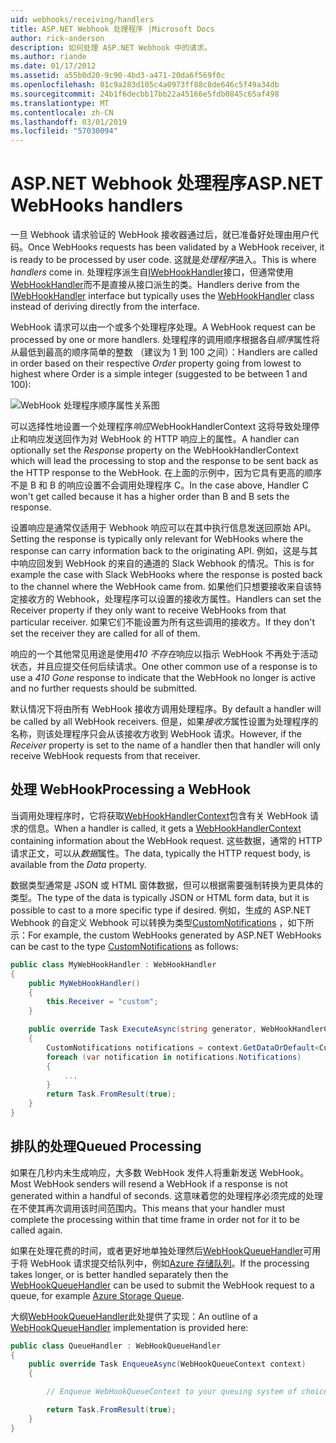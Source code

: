 ```yaml
---
uid: webhooks/receiving/handlers
title: ASP.NET Webhook 处理程序 |Microsoft Docs
author: rick-anderson
description: 如何处理 ASP.NET Webhook 中的请求。
ms.author: riande
ms.date: 01/17/2012
ms.assetid: a55b0d20-9c90-4bd3-a471-20da6f569f0c
ms.openlocfilehash: 01c9a283d105c4a0973ff88c8de646c5f49a34db
ms.sourcegitcommit: 24b1f6decbb17bb22a45166e5fdb0845c65af498
ms.translationtype: MT
ms.contentlocale: zh-CN
ms.lasthandoff: 03/01/2019
ms.locfileid: "57030094"
---
```

# <a name="aspnet-webhooks-handlers"></a><span data-ttu-id="29afe-103">ASP.NET Webhook 处理程序</span><span class="sxs-lookup"><span data-stu-id="29afe-103">ASP.NET WebHooks handlers</span></span>

<span data-ttu-id="29afe-104">一旦 Webhook 请求验证的 WebHook 接收器通过后，就已准备好处理由用户代码。</span><span class="sxs-lookup"><span data-stu-id="29afe-104">Once WebHooks requests has been validated by a WebHook receiver, it is ready to be processed by user code.</span></span> <span data-ttu-id="29afe-105">这就是*处理程序*进入。</span><span class="sxs-lookup"><span data-stu-id="29afe-105">This is where *handlers* come in.</span></span> <span data-ttu-id="29afe-106">处理程序派生自[IWebHookHandler](https://github.com/aspnet/WebHooks/blob/master/src/Microsoft.AspNet.WebHooks.Receivers/WebHooks/WebHookHandler.cs)接口，但通常使用[WebHookHandler](https://github.com/aspnet/WebHooks/blob/master/src/Microsoft.AspNet.WebHooks.Receivers/WebHooks/WebHookHandler.cs)而不是直接从接口派生的类。</span><span class="sxs-lookup"><span data-stu-id="29afe-106">Handlers derive from the [IWebHookHandler](https://github.com/aspnet/WebHooks/blob/master/src/Microsoft.AspNet.WebHooks.Receivers/WebHooks/WebHookHandler.cs) interface but typically uses the [WebHookHandler](https://github.com/aspnet/WebHooks/blob/master/src/Microsoft.AspNet.WebHooks.Receivers/WebHooks/WebHookHandler.cs) class instead of deriving directly from the interface.</span></span>

<span data-ttu-id="29afe-107">WebHook 请求可以由一个或多个处理程序处理。</span><span class="sxs-lookup"><span data-stu-id="29afe-107">A WebHook request can be processed by one or more handlers.</span></span> <span data-ttu-id="29afe-108">处理程序的调用顺序根据各自*顺序*属性将从最低到最高的顺序简单的整数 （建议为 1 到 100 之间）：</span><span class="sxs-lookup"><span data-stu-id="29afe-108">Handlers are called in order based on their respective *Order* property going from lowest to highest where Order is a simple integer (suggested to be between 1 and 100):</span></span>

![WebHook 处理程序顺序属性关系图](_static/Handlers.png)

<span data-ttu-id="29afe-110">可以选择性地设置一个处理程序*响应*WebHookHandlerContext 这将导致处理停止和响应发送回作为对 WebHook 的 HTTP 响应上的属性。</span><span class="sxs-lookup"><span data-stu-id="29afe-110">A handler can optionally set the *Response* property on the WebHookHandlerContext which will lead the processing to stop and the response to be sent back as the HTTP response to the WebHook.</span></span> <span data-ttu-id="29afe-111">在上面的示例中，因为它具有更高的顺序不是 B 和 B 的响应设置不会调用处理程序 C。</span><span class="sxs-lookup"><span data-stu-id="29afe-111">In the case above, Handler C won't get called because it has a higher order than B and B sets the response.</span></span>

<span data-ttu-id="29afe-112">设置响应是通常仅适用于 Webhook 响应可以在其中执行信息发送回原始 API。</span><span class="sxs-lookup"><span data-stu-id="29afe-112">Setting the response is typically only relevant for WebHooks where the response can carry information back to the originating API.</span></span> <span data-ttu-id="29afe-113">例如，这是与其中响应回发到 WebHook 的来自的通道的 Slack Webhook 的情况。</span><span class="sxs-lookup"><span data-stu-id="29afe-113">This is for example the case with Slack WebHooks where the response is posted back to the channel where the WebHook came from.</span></span> <span data-ttu-id="29afe-114">如果他们只想要接收来自该特定接收方的 Webhook，处理程序可以设置的接收方属性。</span><span class="sxs-lookup"><span data-stu-id="29afe-114">Handlers can set the Receiver property if they only want to receive WebHooks from that particular receiver.</span></span> <span data-ttu-id="29afe-115">如果它们不能设置为所有这些调用的接收方。</span><span class="sxs-lookup"><span data-stu-id="29afe-115">If they don't set the receiver they are called for all of them.</span></span>

<span data-ttu-id="29afe-116">响应的一个其他常见用途是使用*410 不存在*响应以指示 WebHook 不再处于活动状态，并且应提交任何后续请求。</span><span class="sxs-lookup"><span data-stu-id="29afe-116">One other common use of a response is to use a *410 Gone* response to indicate that the WebHook no longer is active and no further requests should be submitted.</span></span>

<span data-ttu-id="29afe-117">默认情况下将由所有 WebHook 接收方调用处理程序。</span><span class="sxs-lookup"><span data-stu-id="29afe-117">By default a handler will be called by all WebHook receivers.</span></span> <span data-ttu-id="29afe-118">但是，如果*接收方*属性设置为处理程序的名称，则该处理程序只会从该接收方收到 WebHook 请求。</span><span class="sxs-lookup"><span data-stu-id="29afe-118">However, if the *Receiver* property is set to the name of a handler then that handler will only receive WebHook requests from that receiver.</span></span>

## <a name="processing-a-webhook"></a><span data-ttu-id="29afe-119">处理 WebHook</span><span class="sxs-lookup"><span data-stu-id="29afe-119">Processing a WebHook</span></span>

<span data-ttu-id="29afe-120">当调用处理程序时，它将获取[WebHookHandlerContext](https://github.com/aspnet/WebHooks/blob/master/src/Microsoft.AspNet.WebHooks.Receivers/WebHooks/WebHookHandlerContext.cs)包含有关 WebHook 请求的信息。</span><span class="sxs-lookup"><span data-stu-id="29afe-120">When a handler is called, it gets a [WebHookHandlerContext](https://github.com/aspnet/WebHooks/blob/master/src/Microsoft.AspNet.WebHooks.Receivers/WebHooks/WebHookHandlerContext.cs) containing information about the WebHook request.</span></span> <span data-ttu-id="29afe-121">这些数据，通常的 HTTP 请求正文，可以从*数据*属性。</span><span class="sxs-lookup"><span data-stu-id="29afe-121">The data, typically the HTTP request body, is available from the *Data* property.</span></span>

<span data-ttu-id="29afe-122">数据类型通常是 JSON 或 HTML 窗体数据，但可以根据需要强制转换为更具体的类型。</span><span class="sxs-lookup"><span data-stu-id="29afe-122">The type of the data is typically JSON or HTML form data, but it is possible to cast to a more specific type if desired.</span></span> <span data-ttu-id="29afe-123">例如，生成的 ASP.NET Webhook 的自定义 Webhook 可以转换为类型[CustomNotifications](https://github.com/aspnet/WebHooks/blob/master/src/Microsoft.AspNet.WebHooks.Receivers.Custom/WebHooks/CustomNotifications.cs) ，如下所示：</span><span class="sxs-lookup"><span data-stu-id="29afe-123">For example, the custom WebHooks generated by ASP.NET WebHooks can be cast to the type [CustomNotifications](https://github.com/aspnet/WebHooks/blob/master/src/Microsoft.AspNet.WebHooks.Receivers.Custom/WebHooks/CustomNotifications.cs) as follows:</span></span>

```csharp
public class MyWebHookHandler : WebHookHandler
{
    public MyWebHookHandler()
    {
        this.Receiver = "custom";
    }

    public override Task ExecuteAsync(string generator, WebHookHandlerContext context)
    {
        CustomNotifications notifications = context.GetDataOrDefault<CustomNotifications>();
        foreach (var notification in notifications.Notifications)
        {
            ...
        }
        return Task.FromResult(true);
    }
}
```

  ## <a name="queued-processing"></a><span data-ttu-id="29afe-124">排队的处理</span><span class="sxs-lookup"><span data-stu-id="29afe-124">Queued Processing</span></span>

<span data-ttu-id="29afe-125">如果在几秒内未生成响应，大多数 WebHook 发件人将重新发送 WebHook。</span><span class="sxs-lookup"><span data-stu-id="29afe-125">Most WebHook senders will resend a WebHook if a response is not generated within a handful of seconds.</span></span> <span data-ttu-id="29afe-126">这意味着您的处理程序必须完成的处理在不使其再次调用该时间范围内。</span><span class="sxs-lookup"><span data-stu-id="29afe-126">This means that your handler must complete the processing within that time frame in order not for it to be called again.</span></span>

<span data-ttu-id="29afe-127">如果在处理花费的时间，或者更好地单独处理然后[WebHookQueueHandler](https://github.com/aspnet/WebHooks/blob/master/src/Microsoft.AspNet.WebHooks.Receivers/WebHooks/WebHookQueueHandler.cs)可用于将 WebHook 请求提交给队列中，例如[Azure 存储队列](https://msdn.microsoft.com/library/azure/dd179353.aspx)。</span><span class="sxs-lookup"><span data-stu-id="29afe-127">If the processing takes longer, or is better handled separately then the [WebHookQueueHandler](https://github.com/aspnet/WebHooks/blob/master/src/Microsoft.AspNet.WebHooks.Receivers/WebHooks/WebHookQueueHandler.cs) can be used to submit the WebHook request to a queue, for example [Azure Storage Queue](https://msdn.microsoft.com/library/azure/dd179353.aspx).</span></span>

<span data-ttu-id="29afe-128">大纲[WebHookQueueHandler](https://github.com/aspnet/WebHooks/blob/master/src/Microsoft.AspNet.WebHooks.Receivers/WebHooks/WebHookQueueHandler.cs)此处提供了实现：</span><span class="sxs-lookup"><span data-stu-id="29afe-128">An outline of a [WebHookQueueHandler](https://github.com/aspnet/WebHooks/blob/master/src/Microsoft.AspNet.WebHooks.Receivers/WebHooks/WebHookQueueHandler.cs) implementation is provided here:</span></span>

```csharp
public class QueueHandler : WebHookQueueHandler
{
    public override Task EnqueueAsync(WebHookQueueContext context)
    {

        // Enqueue WebHookQueueContext to your queuing system of choice

        return Task.FromResult(true);
    }
}
```
